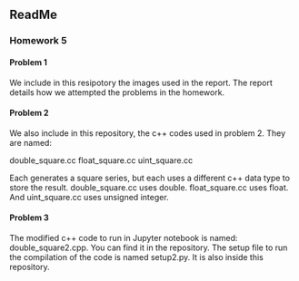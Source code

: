 ## ReadMe 

### Homework 5

#### Problem 1
We include in this resipotory the images used in the report. The report details how we attempted the problems in the homework.

#### Problem 2
We also include in this repository, the c++ codes used in problem 2.
They are named: 

double_square.cc
float_square.cc
uint_square.cc

Each generates a square series, but each uses a different c++ data type to store the result. double_square.cc uses double. float_square.cc uses float. And uint_square.cc uses unsigned integer.

#### Problem 3
The modified c++ code to run in Jupyter notebook is named: double_square2.cpp. You can find it in the repository.
The setup file to run the compilation of the code is named setup2.py. It is also inside this repository.



